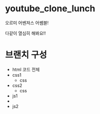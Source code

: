 # youtube_clone_lunch

오르미 어벤져스 어쎔블!

다같이 열심히 해봐요!!


# 브랜치 구성
- html 코드 전체
- css1
  - css 
- css2
  - css 
- js1
- 
- js2
  
